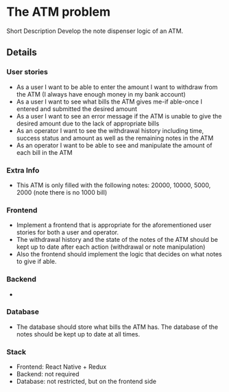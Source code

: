 # The ATM problem

Short Description
Develop the note dispenser logic of an ATM.

## Details
### User stories
- As a user I want to be able to enter the amount I want to withdraw from the ATM (I always have enough money in my bank account)
- As a user I want to see what bills the ATM gives me-if able-once I entered and submitted the desired amount
- As a user I want to see an error message if the ATM is unable to give the desired amount due to the lack of appropriate bills
- As an operator I want to see the withdrawal history including time, success status and amount as well as the remaining notes in the ATM
- As an operator I want to be able to see and manipulate the amount of each bill in the ATM

### Extra Info
- This ATM is only filled with the following notes: 20000, 10000, 5000, 2000 (note there is no 1000 bill)

### Frontend
- Implement a frontend that is appropriate for the aforementioned user stories for both a user and operator.
- The withdrawal history and the state of the notes of the ATM should be kept up to date after each action (withdrawal or note manipulation)
- Also the frontend should implement the logic that decides on what notes to give if able.

### Backend
-

### Database
- The database should store what bills the ATM has. The database of the notes should be kept up to date at all times.

### Stack
- Frontend: React Native + Redux
- Backend: not required
- Database: not restricted, but on the frontend side
